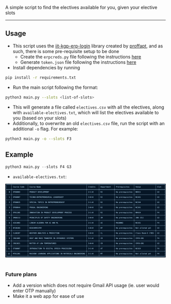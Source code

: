 A simple script to find the electives available for you, given your elective slots

---

## Usage 
- This script uses the [iit-kgp-erp-login](https://pypi.org/project/iitkgp-erp-login/) library created by [proffapt](https://github.com/proffapt), and as such, there is some pre-requisite setup to be done 
    - Create the `erpcreds.py` file following the instructions [here](https://pypi.org/project/iitkgp-erp-login/#erpcreds)
    - Generate `token.json` file following the instructions [here](https://pypi.org/project/iitkgp-erp-login/#token)
- Install dependencies by running 
```sh
pip install -r requirements.txt
```
- Run the main script following the format: 
```sh
python3 main.py --slots <list-of-slots>
```
- This will generate a file called `electives.csv` with all the electives, along with `available-electives.txt`, which will list the electives available to you (based on your slots)
- Additionally, to overwrite an old `electives.csv` file, run the script with an additional `-o` flag. For example:
```sh
python3 main.py -o --slots F3 
```


## Example
```py
python3 main.py --slots F4 G3
```
- `available-electives.txt`:
<img src="./sample_output.png">

#
### Future plans
- Add a version which does not require Gmail API usage (ie. user would enter OTP manually)
- Make it a web app for ease of use
